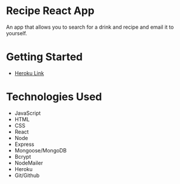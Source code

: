 # Recipe React App
An app that allows you to search for a drink and recipe and email it to yourself.

# Getting Started
- [Heroku Link](https://recipe-app-lf.herokuapp.com/login)


# Technologies Used
- JavaScript
- HTML
- CSS
- React
- Node
- Express
- Mongoose/MongoDB
- Bcrypt
- NodeMailer
- Heroku
- Git/Github